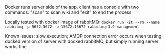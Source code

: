 Docker runs server side of the app, client has a console with two commands: "scan" to scan wiki and "exit" to end the process

Locally tested with docker image of rabbitMQ:
`docker run -it --rm --name rabbitmq -p 5672:5672 -p 15672:15672 rabbitmq:3.9-management`

Known issues: slow execution; AMQP connection error occurs when testing docked version of server with docked rabbitMQ, but simply running server works fine
